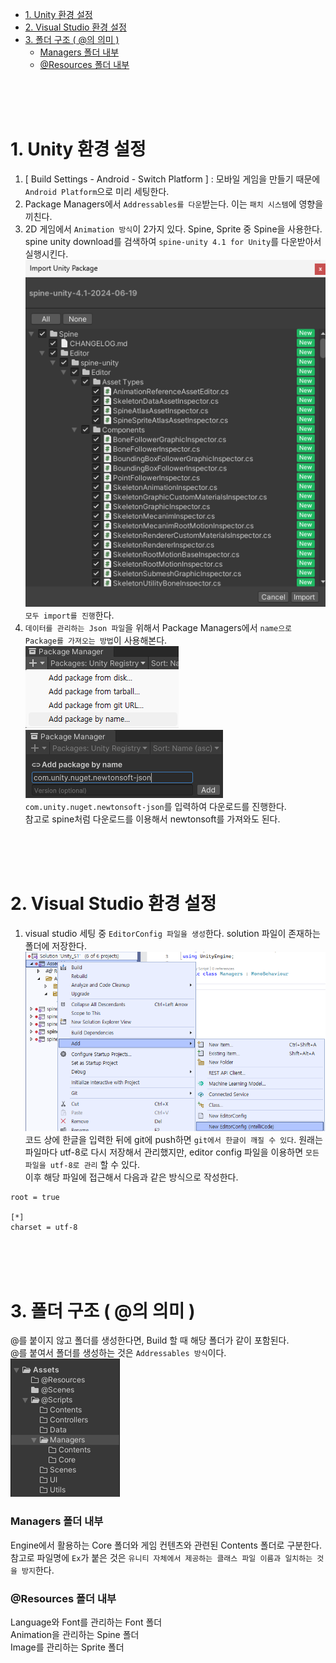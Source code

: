 - [1. Unity 환경 설정](#1-unity-환경-설정)
- [2. Visual Studio 환경 설정](#2-visual-studio-환경-설정)
- [3. 폴더 구조 ( @의 의미 )](#3-폴더-구조--의-의미-)
    - [Managers 폴더 내부](#managers-폴더-내부)
    - [@Resources 폴더 내부](#resources-폴더-내부)
  
</br></br></br>

# 1. Unity 환경 설정
1. [ Build Settings - Android - Switch Platform ] : 모바일 게임을 만들기 때문에 `Android Platform`으로 미리 세팅한다.
2. Package Managers에서 `Addressables를 다운`받는다. 이는 `패치 시스템`에 영향을 끼친다.
3. 2D 게임에서 `Animation 방식`이 2가지 있다. Spine, Sprite 중 Spine을 사용한다. spine unity download를 검색하여 `spine-unity 4.1 for Unity`를 다운받아서 실행시킨다.
![alt text](Images/spine-unity-4.1-for-unity.png) </br>
`모두 import를 진행`한다.
1. `데이터를 관리하는 Json 파일`을 위해서 Package Managers에서 `name으로 Package를 가져오는 방법`이 사용해본다.</br>
![alt text](Images/add-package-by-name.png) ![alt text](Images/input-package-name.png) </br>
`com.unity.nuget.newtonsoft-json`를 입력하여 다운로드를 진행한다.</br>
참고로 spine처럼 다운로드를 이용해서 newtonsoft를 가져와도 된다.</br>

</br></br></br>

# 2. Visual Studio 환경 설정
1. visual studio 세팅 중 `EditorConfig 파일을 생성`한다. solution 파일이 존재하는 폴더에 저장한다.</br>
![alt text](Images/editor-config.png) </br>
코드 상에 한글을 입력한 뒤에 git에 push하면 `git에서 한글이 깨질 수 있다`. 원래는 파일마다 utf-8로 다시 저장해서 관리했지만, editor config 파일을 이용하면 `모든 파일을 utf-8로 관리` 할 수 있다.</br>
이후 해당 파일에 접근해서 다음과 같은 방식으로 작성한다.</br>
```
root = true

[*]
charset = utf-8
```

</br></br></br>

# 3. 폴더 구조 ( @의 의미 )
@를 붙이지 않고 폴더를 생성한다면, Build 할 때 해당 폴더가 같이 포함된다.</br>
@를 붙여서 폴더를 생성하는 것은 `Addressables 방식`이다.</br>
![alt text](Images/folder-structure.png)

### Managers 폴더 내부
Engine에서 활용하는 Core 폴더와 게임 컨텐츠와 관련된 Contents 폴더로 구분한다.</br>
참고로 파일명에 `Ex`가 붙은 것은 `유니티 자체에서 제공하는 클래스 파일 이름과 일치하는 것을 방지`한다.</br>

### @Resources 폴더 내부
Language와 Font를 관리하는 Font 폴더</br>
Animation을 관리하는 Spine 폴더</br>
Image를 관리하는 Sprite 폴더</br>